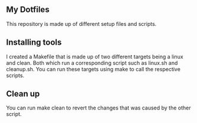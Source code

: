 ## My Dotfiles
This repository is made up of different setup files and scripts. 
## Installing tools
I created a Makefile that is made up of two different targets being a linux and clean. Both which run a corresponding script such as linux.sh and cleanup.sh. You can run these targets using make <target> to call the respective scripts. 
## Clean up
You can run make clean to revert the changes that was caused by the other script.
